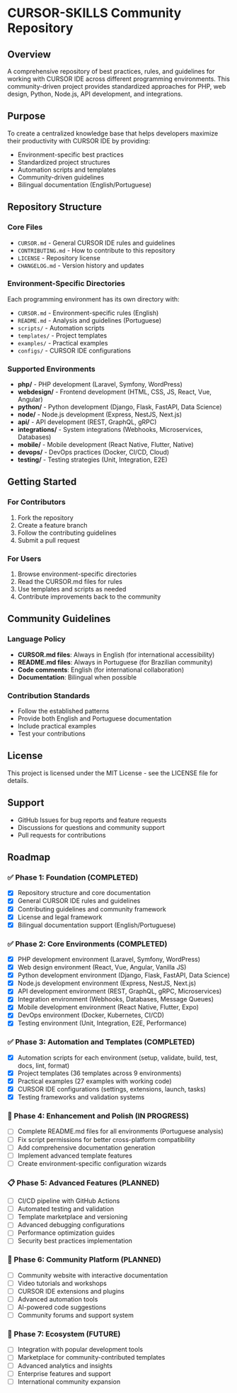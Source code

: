 # CURSOR-SKILLS Community Repository

## Overview
A comprehensive repository of best practices, rules, and guidelines for working with CURSOR IDE across different programming environments. This community-driven project provides standardized approaches for PHP, web design, Python, Node.js, API development, and integrations.

## Purpose
To create a centralized knowledge base that helps developers maximize their productivity with CURSOR IDE by providing:
- Environment-specific best practices
- Standardized project structures
- Automation scripts and templates
- Community-driven guidelines
- Bilingual documentation (English/Portuguese)

## Repository Structure

### Core Files
- `CURSOR.md` - General CURSOR IDE rules and guidelines
- `CONTRIBUTING.md` - How to contribute to this repository
- `LICENSE` - Repository license
- `CHANGELOG.md` - Version history and updates

### Environment-Specific Directories
Each programming environment has its own directory with:
- `CURSOR.md` - Environment-specific rules (English)
- `README.md` - Analysis and guidelines (Portuguese)
- `scripts/` - Automation scripts
- `templates/` - Project templates
- `examples/` - Practical examples
- `configs/` - CURSOR IDE configurations

### Supported Environments
- **php/** - PHP development (Laravel, Symfony, WordPress)
- **webdesign/** - Frontend development (HTML, CSS, JS, React, Vue, Angular)
- **python/** - Python development (Django, Flask, FastAPI, Data Science)
- **node/** - Node.js development (Express, NestJS, Next.js)
- **api/** - API development (REST, GraphQL, gRPC)
- **integrations/** - System integrations (Webhooks, Microservices, Databases)
- **mobile/** - Mobile development (React Native, Flutter, Native)
- **devops/** - DevOps practices (Docker, CI/CD, Cloud)
- **testing/** - Testing strategies (Unit, Integration, E2E)

## Getting Started

### For Contributors
1. Fork the repository
2. Create a feature branch
3. Follow the contributing guidelines
4. Submit a pull request

### For Users
1. Browse environment-specific directories
2. Read the CURSOR.md files for rules
3. Use templates and scripts as needed
4. Contribute improvements back to the community

## Community Guidelines

### Language Policy
- **CURSOR.md files**: Always in English (for international accessibility)
- **README.md files**: Always in Portuguese (for Brazilian community)
- **Code comments**: English (for international collaboration)
- **Documentation**: Bilingual when possible

### Contribution Standards
- Follow the established patterns
- Provide both English and Portuguese documentation
- Include practical examples
- Test your contributions

## License
This project is licensed under the MIT License - see the LICENSE file for details.

## Support
- GitHub Issues for bug reports and feature requests
- Discussions for questions and community support
- Pull requests for contributions

## Roadmap

### ✅ Phase 1: Foundation (COMPLETED)
- [x] Repository structure and core documentation
- [x] General CURSOR IDE rules and guidelines
- [x] Contributing guidelines and community framework
- [x] License and legal framework
- [x] Bilingual documentation support (English/Portuguese)

### ✅ Phase 2: Core Environments (COMPLETED)
- [x] PHP development environment (Laravel, Symfony, WordPress)
- [x] Web design environment (React, Vue, Angular, Vanilla JS)
- [x] Python development environment (Django, Flask, FastAPI, Data Science)
- [x] Node.js development environment (Express, NestJS, Next.js)
- [x] API development environment (REST, GraphQL, gRPC, Microservices)
- [x] Integration environment (Webhooks, Databases, Message Queues)
- [x] Mobile development environment (React Native, Flutter, Expo)
- [x] DevOps environment (Docker, Kubernetes, CI/CD)
- [x] Testing environment (Unit, Integration, E2E, Performance)

### ✅ Phase 3: Automation and Templates (COMPLETED)
- [x] Automation scripts for each environment (setup, validate, build, test, docs, lint, format)
- [x] Project templates (36 templates across 9 environments)
- [x] Practical examples (27 examples with working code)
- [x] CURSOR IDE configurations (settings, extensions, launch, tasks)
- [x] Testing frameworks and validation systems

### 🔄 Phase 4: Enhancement and Polish (IN PROGRESS)
- [ ] Complete README.md files for all environments (Portuguese analysis)
- [ ] Fix script permissions for better cross-platform compatibility
- [ ] Add comprehensive documentation generation
- [ ] Implement advanced template features
- [ ] Create environment-specific configuration wizards

### 📋 Phase 5: Advanced Features (PLANNED)
- [ ] CI/CD pipeline with GitHub Actions
- [ ] Automated testing and validation
- [ ] Template marketplace and versioning
- [ ] Advanced debugging configurations
- [ ] Performance optimization guides
- [ ] Security best practices implementation

### 🚀 Phase 6: Community Platform (PLANNED)
- [ ] Community website with interactive documentation
- [ ] Video tutorials and workshops
- [ ] CURSOR IDE extensions and plugins
- [ ] Advanced automation tools
- [ ] AI-powered code suggestions
- [ ] Community forums and support system

### 🌟 Phase 7: Ecosystem (FUTURE)
- [ ] Integration with popular development tools
- [ ] Marketplace for community-contributed templates
- [ ] Advanced analytics and insights
- [ ] Enterprise features and support
- [ ] International community expansion
